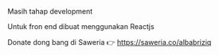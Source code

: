 Masih tahap development

Untuk fron end dibuat menggunakan Reactjs

Donate dong bang di Saweria 👉 https://saweria.co/albabriziq
